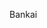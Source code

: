 Bankai 
<!---
AizenSosuke88/AizenSosuke88 is a ✨ special ✨ repository because its `README.md` (this file) appears on your GitHub profile.
You can click the Preview link to take a look at your changes.
--->

